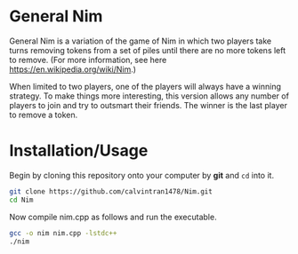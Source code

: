 # General Nim
General Nim is a variation of the game of Nim in which two players take turns
removing tokens from a set of piles until there are no more tokens left to remove. 
(For more information, see here https://en.wikipedia.org/wiki/Nim.)

When limited to two players, one of the players will always have a winning strategy. To make things more interesting, this version allows any number of players to join and try to outsmart their friends. The winner is the last player to remove a token.

# Installation/Usage
Begin by cloning this repository onto your computer by **git** and `cd` into it.
```bash
git clone https://github.com/calvintran1478/Nim.git
cd Nim
```
Now compile nim.cpp as follows and run the executable.
```bash
gcc -o nim nim.cpp -lstdc++
./nim
```